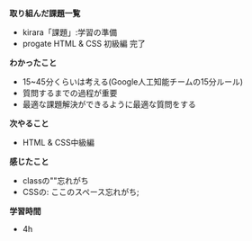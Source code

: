 **取り組んだ課題一覧**
- kirara「課題」:学習の準備
- progate HTML & CSS 初級編 完了

**わかったこと**
- 15~45分くらいは考える(Google人工知能チームの15分ルール)
- 質問するまでの過程が重要
- 最適な課題解決ができるように最適な質問をする

**次やること**
- HTML & CSS中級編

**感じたこと**
- classの""忘れがち
- CSSの: ここのスペース忘れがち;

**学習時間**
- 4h